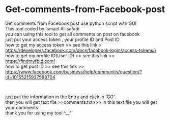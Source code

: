 # Get-comments-from-Facebook-post
Get comments from  Facebook post  use python script with GUI 
<br>
This tool coded by Ismael Al-safadi
<br>
you can using this tool to get all comments on post on facebook 
<br> just put your access token  , your profile ID and Post ID 
<br > 
how to get my access token >> see this link > https://developers.facebook.com/docs/facebook-login/access-tokens/\
<br>
how to get my profile ID(User ID) >> see this link >> https://findmyfbid.com/
<br>
how to get post ID >> see this link >> https://www.facebook.com/business/help/community/question/?id=10155215937588704
>>>> 
<br>

just put the information in the Entry and click in 'GO'.
<br>
then you will get text file >>comments.txt>>> in this text file you will get your comments 
<br>
thank you for using my tool ^__^ 

